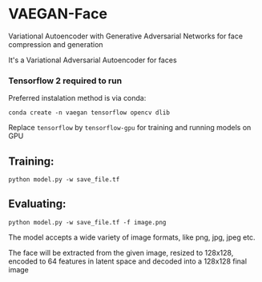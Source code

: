 # VAEGAN-Face
Variational Autoencoder with Generative Adversarial Networks for face compression and generation

It's a Variational Adversarial Autoencoder for faces


### Tensorflow 2 required to run

Preferred instalation method is via conda:

`conda create -n vaegan tensorflow opencv dlib`

Replace `tensorflow` by `tensorflow-gpu` for training and running models on GPU

## Training:
`python model.py -w save_file.tf`


## Evaluating:
`python model.py -w save_file.tf -f image.png`

The model accepts a wide variety of image formats, like png, jpg, jpeg etc.


The face will be extracted from the given image, resized to 128x128, encoded to 64 features in latent space and decoded into a 128x128 final image

